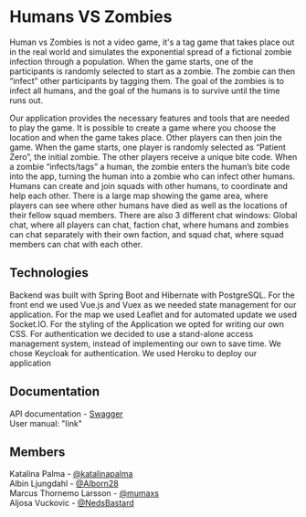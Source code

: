 # Humans VS Zombies 
Human vs Zombies is not a video game, it's a tag game that takes place out in the real world and simulates the exponential spread of a fictional zombie infection through a population. When the game starts, one of the participants is randomly selected to start as a zombie. The zombie can then “infect” other participants by tagging them. The goal of the zombies is to infect all humans, and the goal of the humans is to survive until the time runs out.

Our application provides the necessary features and tools that are needed to play the game. It is possible to create a game where you choose the location and when the game takes place. Other players can then join the game. When the game starts, one player is randomly selected as “Patient Zero”, the initial zombie. The other players receive a unique bite code. When a zombie “infects/tags” a human, the zombie enters the human’s bite code into the app, turning the human into a zombie who can infect other humans. Humans can create and join squads with other humans, to coordinate and help each other. There is a large map showing the game area, where players can see where other humans have died as well as the locations of their fellow squad members. There are also 3 different chat windows: Global chat, where all players can chat, faction chat, where humans and zombies can chat separately with their own faction, and squad chat, where squad members can chat with each other. 

## Technologies
Backend was built with Spring Boot and Hibernate with PostgreSQL.
For the front end we used Vue.js and Vuex as we needed state management for our application. For the map we used Leaflet and for automated update we used Socket.IO. 
For the styling of the Application we opted for writing our own CSS.
For authentication we decided to use a stand-alone access management system, instead of implementing our own to save time. We chose Keycloak for authentication.
We used Heroku to deploy our application


## Documentation
API documentation - [Swagger](https://hvz-experis-api.herokuapp.com/swagger-ui.html)
\
User manual: "link"



## Members
Katalina Palma - [@katalinapalma](https://github.com/katalinapalma)
\
Albin Ljungdahl - [@Alborn28](https://github.com/Alborn28)
\
Marcus Thornemo Larsson - [@mumaxs](https://github.com/mumaxs)
\
Aljosa Vuckovic - [@NedsBastard](https://github.com/NedsBastard)

